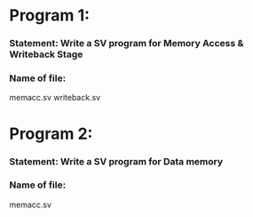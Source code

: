 # Program 1: 
### Statement: Write a SV program for Memory Access & Writeback Stage

### Name of file:
memacc.sv
writeback.sv

# Program 2: 
### Statement: Write a SV program for Data memory

### Name of file:
memacc.sv


